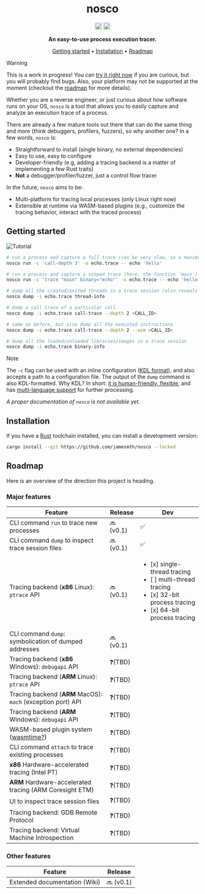 <div align="center">

# nosco

[<img alt="version" src="https://img.shields.io/crates/v/nosco-cli.svg?style=for-the-badge&color=fc8d62&logo=rust" height="18">](https://crates.io/crates/nosco-cli)
[<img alt="msrv" src="https://img.shields.io/crates/msrv/nosco-cli.svg?style=for-the-badge&color=lightgray" height="18">](https://blog.rust-lang.org/2025/02/20/Rust-1.85.0/)

**An easy-to-use process execution tracer.**

[Getting started](#getting-started) •
[Installation](#installation) •
[Roadmap](#roadmap)

</div>

> [!WARNING]
> This is a work in progress! You can [try it right now](#installation) if you are curious,
> but you will probably find bugs. Also, your platform may not be supported at the moment (checkout
> the [roadmap](#roadmap) for more details).

Whether you are a reverse engineer, or just curious about how software runs on your OS, `nosco`
is a tool that allows you to easily capture and analyze an execution trace of a process. 

There are already a few mature tools out there that can do the same thing and more (think
debuggers, profilers, fuzzers), so why another one?  In a few words, `nosco` is:
- Straightforward to install (single binary, no external dependencies)
- Easy to use, easy to configure
- Developer-friendly (e.g, adding a tracing backend is a matter of implementing a few Rust traits)
- **Not** a debugger/profiler/fuzzer, just a control flow tracer

In the future, `nosco` aims to be:
- Multi-platform for tracing local processes (only Linux right now)
- Extensible at runtime via WASM-based plugins (e.g., customize the tracing behavior, interact with
the traced process)

## Getting started

![Tutorial](https://github.com/user-attachments/assets/d864ceb6-dd6a-4a44-a3d9-fc0d800dd923)

```sh
# run a process and capture a full trace (can be very slow, so a maximum call depth is specified)
nosco run -c 'call-depth 3' -o echo.trace -- echo 'hello'

# run a process and capture a scoped trace (here, the function `main`)
nosco run -c 'trace "main" binary="echo"' -o echo.trace -- echo 'hello'

# dump all the created/exited threads in a trace session (also reveals the root call IDs of the trace)
nosco dump -i echo.trace thread-info

# dump a call trace of a particular call
nosco dump -i echo.trace call-trace --depth 2 <CALL_ID>

# same as before, but also dump all the executed instructions
nosco dump -i echo.trace call-trace --depth 2 --asm <CALL_ID>

# dump all the loaded/unloaded libraries/images in a trace session
nosco dump -i echo.trace binary-info
```

> [!NOTE]
> The `-c` flag can be used with an inline configuration ([KDL format](https://kdl.dev/)), and also
> accepts a path to a configuration file. The output of the `dump` command is also KDL-formatted.
> Why KDL? In short: [it is human-friendly, flexible](https://kdl.dev/#faq), and has
> [multi-language support](https://kdl.dev/#implementations) for further processing.

*A proper documentation of `nosco` is not available yet.*

## Installation

If you have a [Rust](https://rustup.rs/) toolchain installed, you can install a development version:
```sh
cargo install --git https://github.com/jamesmth/nosco --locked
```

## Roadmap

Here is an overview of the direction this project is heading.

### Major features
  
| Feature                                                      | Release   | Dev |
|--------------------------------------------------------------|-----------|-----|
| CLI command `run` to trace new processes                     | 🔜 (v0.1) | ✅ |
| CLI command `dump` to inspect trace session files            | 🔜 (v0.1) | ✅ |
| Tracing backend (**x86** Linux): `ptrace` API                | 🔜 (v0.1) | <ul><li>[x] single-thread tracing</li><li>[ ] multi-thread tracing</li><li>[x] 32-bit process tracing</li><li>[x] 64-bit process tracing</li></ul> |
| CLI command `dump`: symbolication of dumped addresses        | 🔜 (v0.1) |    |
| Tracing backend (**x86** Windows): `debugapi` API            | ❓(TBD)   |    |
| Tracing backend (**ARM** Linux): `ptrace` API                | ❓(TBD)   |    |
| Tracing backend (**ARM** MacOS): `mach` (exception port) API | ❓(TBD)   |    |
| Tracing backend (**ARM** Windows): `debugapi` API            | ❓(TBD)   |    |
| WASM-based plugin system ([wasmtime?])                       | ❓(TBD)   |    |
| CLI command `attach` to trace existing processes             | ❓(TBD)   |    |
| **x86** Hardware-accelerated tracing (Intel PT)              | ❓(TBD)   |    |
| **ARM** Hardware-accelerated tracing (ARM Coresight ETM)     | ❓(TBD)   |    |
| UI to inspect trace session files                            | ❓(TBD)   |    |
| Tracing backend: GDB Remote Protocol                         | ❓(TBD)   |    |
| Tracing backend: Virtual Machine Introspection               | ❓(TBD)   |    |

[wasmtime?]: https://component-model.bytecodealliance.org/runtimes/wasmtime.html

### Other features
  
| Feature                       | Release    | 
|-------------------------------|------------|
| Extended documentation (Wiki) | 🔜 (v0.1) |
